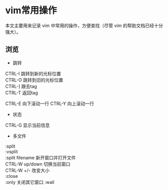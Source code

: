 # vim常用操作

本文主要用来记录 vim 中常用的操作，方便查找（尽管 vim 的帮助文档已经十分强大）。

## 浏览

- 跳转

CTRL-I 跳转到新的光标位置  
CTRL-O 跳转到旧的光标位置  
CTRL-] 跟去tag  
CTRL-T 返回tag

CTRL-E 向下滚动一行
CTRL-Y 向上滚动一行

- 状态

CTRL-G 显示当前信息


- 多文件

:split  
:vsplit  
:split filename 新开窗口并打开文件  
CTRL-W up/down 切换当前窗口  
CTRL-W +/- 改变大小  
:close  
:only 关闭其它窗口
:wall